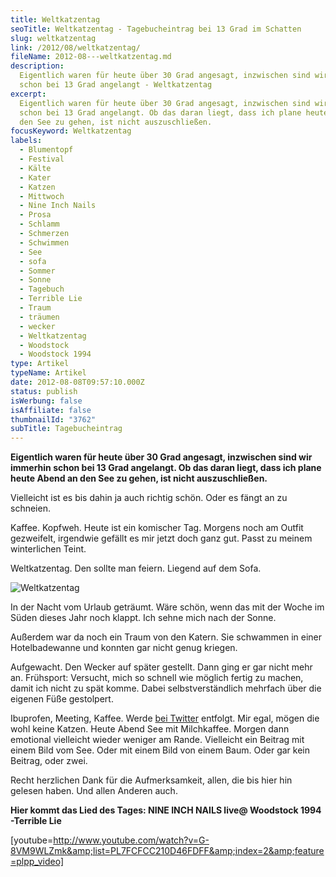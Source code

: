```yaml
---
title: Weltkatzentag
seoTitle: Weltkatzentag - Tagebucheintrag bei 13 Grad im Schatten
slug: weltkatzentag
link: /2012/08/weltkatzentag/
fileName: 2012-08---weltkatzentag.md
description:
  Eigentlich waren für heute über 30 Grad angesagt, inzwischen sind wir immerhin
  schon bei 13 Grad angelangt - Weltkatzentag
excerpt:
  Eigentlich waren für heute über 30 Grad angesagt, inzwischen sind wir immerhin
  schon bei 13 Grad angelangt. Ob das daran liegt, dass ich plane heute Abend an
  den See zu gehen, ist nicht auszuschließen.
focusKeyword: Weltkatzentag
labels:
  - Blumentopf
  - Festival
  - Kälte
  - Kater
  - Katzen
  - Mittwoch
  - Nine Inch Nails
  - Prosa
  - Schlamm
  - Schmerzen
  - Schwimmen
  - See
  - sofa
  - Sommer
  - Sonne
  - Tagebuch
  - Terrible Lie
  - Traum
  - träumen
  - wecker
  - Weltkatzentag
  - Woodstock
  - Woodstock 1994
type: Artikel
typeName: Artikel
date: 2012-08-08T09:57:10.000Z
status: publish
isWerbung: false
isAffiliate: false
thumbnailId: "3762"
subTitle: Tagebucheintrag
---
```


<strong>Eigentlich waren für heute über 30 Grad angesagt, inzwischen sind wir
immerhin schon bei 13 Grad angelangt. Ob das daran liegt, dass ich plane heute
Abend an den See zu gehen, ist nicht auszuschließen.</strong>

Vielleicht ist es bis dahin ja auch richtig schön. Oder es fängt an zu schneien.

Kaffee. Kopfweh. Heute ist ein komischer Tag. Morgens noch am Outfit gezweifelt,
irgendwie gefällt es mir jetzt doch ganz gut. Passt zu meinem winterlichen
Teint.

Weltkatzentag. Den sollte man feiern. Liegend auf dem Sofa.

![Weltkatzentag](http://cardamonchai.com/wp-content/uploads/2012/08/931cda54e0ad11e1b18c12313d051969_7.jpg "Tiefe, innige, ehrliche Liebe. Und dann erst mal den Blumentopf leer schaufeln. So süß. ♥ Anne Reko 8/2012")

In der Nacht vom Urlaub geträumt. Wäre schön, wenn das mit der Woche im Süden
dieses Jahr noch klappt. Ich sehne mich nach der Sonne.

Außerdem war da noch ein Traum von den Katern. Sie schwammen in einer
Hotelbadewanne und konnten gar nicht genug kriegen.

Aufgewacht. Den Wecker auf später gestellt. Dann ging er gar nicht mehr an.
Frühsport: Versucht, mich so schnell wie möglich fertig zu machen, damit ich
nicht zu spät komme. Dabei selbstverständlich mehrfach über die eigenen Füße
gestolpert.

Ibuprofen, Meeting, Kaffee. Werde
<a title="Twitter" href="https://twitter.com/Anne_Reko" target="_blank" rel="noopener">bei
Twitter</a> entfolgt. Mir egal, mögen die wohl keine Katzen. Heute Abend See mit
Milchkaffee. Morgen dann emotional vielleicht wieder weniger am Rande.
Vielleicht ein Beitrag mit einem Bild vom See. Oder mit einem Bild von einem
Baum. Oder gar kein Beitrag, oder zwei.

Recht herzlichen Dank für die Aufmerksamkeit, allen, die bis hier hin gelesen
haben. Und allen Anderen auch.

<strong>Hier kommt das Lied des Tages: NINE INCH NAILS live@ Woodstock 1994
-Terrible Lie</strong>

[youtube=http://www.youtube.com/watch?v=G-8VM9WLZmk&amp;list=PL7FCFCC210D46FDFF&amp;index=2&amp;feature=plpp_video]
